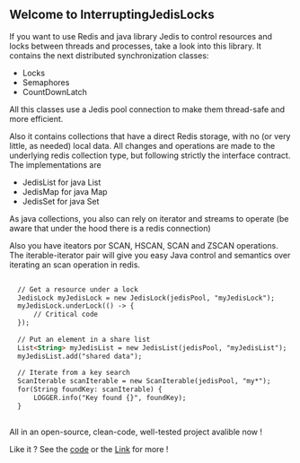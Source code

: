 ## Welcome to InterruptingJedisLocks



If you want to use Redis and java library Jedis to control resources and locks between threads and processes, take a look into this library.
It contains the next distributed synchronization classes:

- Locks  
- Semaphores  
- CountDownLatch  

All this classes use a Jedis pool connection to make them thread-safe and more efficient.

Also it contains collections that have a direct Redis storage, with no (or very little, as needed) local data. All changes and operations are made to the underlying redis collection type, but following strictly the interface contract. The implementations are

- JedisList for java List
- JedisMap for java Map
- JedisSet for java Set  

As java collections, you also can rely on iterator and streams to operate (be aware that under the hood there is a redis connection)

Also you have iteators por SCAN, HSCAN, SCAN and ZSCAN operations. The iterable-iterator pair will give you easy Java control and semantics over iterating an scan operation in redis.  

```markdown
  
  // Get a resource under a lock
  JedisLock myJedisLock = new JedisLock(jedisPool, "myJedisLock");   
  myJedisLock.underLock(() -> {  
      // Critical code  
  });  
  
  // Put an element in a share list
  List<String> myJedisList = new JedisList(jedisPool, "myJedisList");
  myJedisList.add("shared data");
  
  // Iterate from a key search 
  ScanIterable scanIterable = new ScanIterable(jedisPool, "my*");
  for(String foundKey: scanIterable) {
      LOGGER.info("Key found {}", foundKey);
  }
  
```

All in an open-source, clean-code, well-tested project avalible now !

Like it ?
See the [code](https://github.com/oscar-besga-panel/InterruptingJedisLocks/) or the [Link](https://github.com/oscar-besga-panel/InterruptingJedisLocks/wiki) for more !

